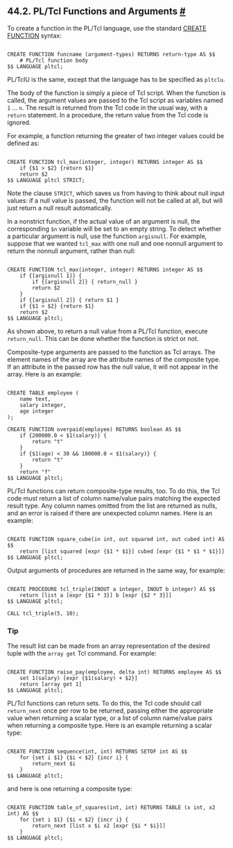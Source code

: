 ## 44.2. PL/Tcl Functions and Arguments [#](#PLTCL-FUNCTIONS)

To create a function in the PL/Tcl language, use the standard [CREATE FUNCTION](sql-createfunction.html "CREATE FUNCTION") syntax:

```

CREATE FUNCTION funcname (argument-types) RETURNS return-type AS $$
    # PL/Tcl function body
$$ LANGUAGE pltcl;
```

PL/TclU is the same, except that the language has to be specified as `pltclu`.

The body of the function is simply a piece of Tcl script. When the function is called, the argument values are passed to the Tcl script as variables named `1` ... `n`. The result is returned from the Tcl code in the usual way, with a `return` statement. In a procedure, the return value from the Tcl code is ignored.

For example, a function returning the greater of two integer values could be defined as:

```

CREATE FUNCTION tcl_max(integer, integer) RETURNS integer AS $$
    if {$1 > $2} {return $1}
    return $2
$$ LANGUAGE pltcl STRICT;
```

Note the clause `STRICT`, which saves us from having to think about null input values: if a null value is passed, the function will not be called at all, but will just return a null result automatically.

In a nonstrict function, if the actual value of an argument is null, the corresponding `$n` variable will be set to an empty string. To detect whether a particular argument is null, use the function `argisnull`. For example, suppose that we wanted `tcl_max` with one null and one nonnull argument to return the nonnull argument, rather than null:

```

CREATE FUNCTION tcl_max(integer, integer) RETURNS integer AS $$
    if {[argisnull 1]} {
        if {[argisnull 2]} { return_null }
        return $2
    }
    if {[argisnull 2]} { return $1 }
    if {$1 > $2} {return $1}
    return $2
$$ LANGUAGE pltcl;
```

As shown above, to return a null value from a PL/Tcl function, execute `return_null`. This can be done whether the function is strict or not.

Composite-type arguments are passed to the function as Tcl arrays. The element names of the array are the attribute names of the composite type. If an attribute in the passed row has the null value, it will not appear in the array. Here is an example:

```

CREATE TABLE employee (
    name text,
    salary integer,
    age integer
);

CREATE FUNCTION overpaid(employee) RETURNS boolean AS $$
    if {200000.0 < $1(salary)} {
        return "t"
    }
    if {$1(age) < 30 && 100000.0 < $1(salary)} {
        return "t"
    }
    return "f"
$$ LANGUAGE pltcl;
```

PL/Tcl functions can return composite-type results, too. To do this, the Tcl code must return a list of column name/value pairs matching the expected result type. Any column names omitted from the list are returned as nulls, and an error is raised if there are unexpected column names. Here is an example:

```

CREATE FUNCTION square_cube(in int, out squared int, out cubed int) AS $$
    return [list squared [expr {$1 * $1}] cubed [expr {$1 * $1 * $1}]]
$$ LANGUAGE pltcl;
```

Output arguments of procedures are returned in the same way, for example:

```

CREATE PROCEDURE tcl_triple(INOUT a integer, INOUT b integer) AS $$
    return [list a [expr {$1 * 3}] b [expr {$2 * 3}]]
$$ LANGUAGE pltcl;

CALL tcl_triple(5, 10);
```

### Tip

The result list can be made from an array representation of the desired tuple with the `array get` Tcl command. For example:

```

CREATE FUNCTION raise_pay(employee, delta int) RETURNS employee AS $$
    set 1(salary) [expr {$1(salary) + $2}]
    return [array get 1]
$$ LANGUAGE pltcl;
```

PL/Tcl functions can return sets. To do this, the Tcl code should call `return_next` once per row to be returned, passing either the appropriate value when returning a scalar type, or a list of column name/value pairs when returning a composite type. Here is an example returning a scalar type:

```

CREATE FUNCTION sequence(int, int) RETURNS SETOF int AS $$
    for {set i $1} {$i < $2} {incr i} {
        return_next $i
    }
$$ LANGUAGE pltcl;
```

and here is one returning a composite type:

```

CREATE FUNCTION table_of_squares(int, int) RETURNS TABLE (x int, x2 int) AS $$
    for {set i $1} {$i < $2} {incr i} {
        return_next [list x $i x2 [expr {$i * $i}]]
    }
$$ LANGUAGE pltcl;
```